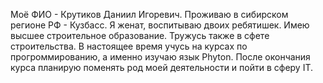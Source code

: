 Моё ФИО - Крутиков Даниил Игоревич.
Проживаю в сибирском регионе РФ - Кузбасс.
Я женат, воспитываю двоих ребятишек.
Имею высшее строительное образование.
Тружусь также в сфете строительства.
В настоящее время учусь на курсах по прогроммированию, а именно изучаю язык Phyton.
После окончания курса планирую поменять род моей деятельности и пойти в сферу IT.